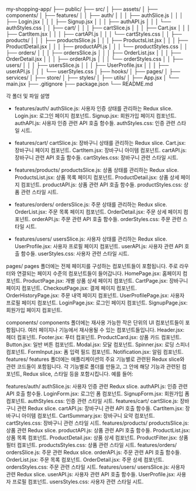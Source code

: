 my-shopping-app/
├── public/
├── src/
│ ├── assets/
│ ├── components/
│ ├── features/
│ │ ├── auth/
│ │ │ ├── authSlice.js
│ │ │ ├── Login.jsx
│ │ │ ├── Signup.jsx
│ │ │ ├── authAPI.js
│ │ │ └── authStyles.css
│ │ ├── cart/
│ │ │ ├── cartSlice.js
│ │ │ ├── Cart.jsx
│ │ │ ├── CartItem.jsx
│ │ │ ├── cartAPI.js
│ │ │ └── cartStyles.css
│ │ ├── products/
│ │ │ ├── productsSlice.js
│ │ │ ├── ProductsList.jsx
│ │ │ ├── ProductDetail.jsx
│ │ │ ├── productAPI.js
│ │ │ └── productStyles.css
│ │ ├── orders/
│ │ │ ├── ordersSlice.js
│ │ │ ├── OrderList.jsx
│ │ │ ├── OrderDetail.jsx
│ │ │ ├── orderAPI.js
│ │ │ └── orderStyles.css
│ │ ├── users/
│ │ │ ├── usersSlice.js
│ │ │ ├── UserProfile.jsx
│ │ │ ├── userAPI.js
│ │ │ └── userStyles.css
│ ├── hooks/
│ ├── pages/
│ ├── services/
│ ├── store/
│ ├── styles/
│ ├── utils/
│ ├── App.jsx
│ └── main.jsx
├── .gitignore
├── package.json
└── README.md

각 폴더 및 파일 설명

- features/auth/
  authSlice.js: 사용자 인증 상태를 관리하는 Redux slice.
  Login.jsx: 로그인 페이지 컴포넌트.
  Signup.jsx: 회원가입 페이지 컴포넌트.
  authAPI.js: 사용자 인증 관련 API 호출 함수들.
  authStyles.css: 인증 관련 스타일 시트.

- features/cart/
  cartSlice.js: 장바구니 상태를 관리하는 Redux slice.
  Cart.jsx: 장바구니 페이지 컴포넌트.
  CartItem.jsx: 장바구니 아이템 컴포넌트.
  cartAPI.js: 장바구니 관련 API 호출 함수들.
  cartStyles.css: 장바구니 관련 스타일 시트.

- features/products/
  productsSlice.js: 상품 상태를 관리하는 Redux slice.
  ProductsList.jsx: 상품 목록 페이지 컴포넌트.
  ProductDetail.jsx: 상품 상세 페이지 컴포넌트.
  productAPI.js: 상품 관련 API 호출 함수들.
  productStyles.css: 상품 관련 스타일 시트.

- features/orders/
  ordersSlice.js: 주문 상태를 관리하는 Redux slice.
  OrderList.jsx: 주문 목록 페이지 컴포넌트.
  OrderDetail.jsx: 주문 상세 페이지 컴포넌트.
  orderAPI.js: 주문 관련 API 호출 함수들.
  orderStyles.css: 주문 관련 스타일 시트.

- features/users/
  usersSlice.js: 사용자 상태를 관리하는 Redux slice.
  UserProfile.jsx: 사용자 프로필 페이지 컴포넌트.
  userAPI.js: 사용자 관련 API 호출 함수들.
  userStyles.css: 사용자 관련 스타일 시트.

pages/
pages 폴더에는 전체 페이지를 구성하는 컴포넌트들이 포함됩니다. 주로 라우터와 연결되는 페이지 수준의 컴포넌트들이 들어갑니다.
HomePage.jsx: 홈페이지 컴포넌트.
ProductPage.jsx: 개별 상품 상세 페이지 컴포넌트.
CartPage.jsx: 장바구니 페이지 컴포넌트.
CheckoutPage.jsx: 결제 페이지 컴포넌트.
OrderHistoryPage.jsx: 주문 내역 페이지 컴포넌트.
UserProfilePage.jsx: 사용자 프로필 페이지 컴포넌트.
LoginPage.jsx: 로그인 페이지 컴포넌트.
SignupPage.jsx: 회원가입 페이지 컴포넌트.

components/
components 폴더에는 재사용 가능한 작은 단위의 UI 컴포넌트들이 포함됩니다. 여러 페이지나 기능에서 재사용될 수 있는 컴포넌트들입니다.
Header.jsx: 헤더 컴포넌트.
Footer.jsx: 푸터 컴포넌트.
ProductCard.jsx: 상품 카드 컴포넌트.
Button.jsx: 일반 버튼 컴포넌트.
Modal.jsx: 모달 컴포넌트.
Spinner.jsx: 로딩 스피너 컴포넌트.
FormInput.jsx: 폼 입력 필드 컴포넌트.
Notification.jsx: 알림 컴포넌트.
features/
features 폴더에는 애플리케이션의 주요 기능별로 관련된 Redux slice와 관련 코드들이 포함됩니다. 각 기능별로 폴더를 만들고, 그 안에 해당 기능과 관련된 컴포넌트, Redux slice, 스타일 등을 포함시킵니다. 예를 들어:

features/auth/
authSlice.js: 사용자 인증 관련 Redux slice.
authAPI.js: 인증 관련 API 호출 함수들.
LoginForm.jsx: 로그인 폼 컴포넌트.
SignupForm.jsx: 회원가입 폼 컴포넌트.
authStyles.css: 인증 관련 스타일 시트.
features/cart/
cartSlice.js: 장바구니 관련 Redux slice.
cartAPI.js: 장바구니 관련 API 호출 함수들.
CartItem.jsx: 장바구니 아이템 컴포넌트.
CartSummary.jsx: 장바구니 요약 컴포넌트.
cartStyles.css: 장바구니 관련 스타일 시트.
features/products/
productsSlice.js: 상품 관련 Redux slice.
productAPI.js: 상품 관련 API 호출 함수들.
ProductList.jsx: 상품 목록 컴포넌트.
ProductDetail.jsx: 상품 상세 컴포넌트.
ProductFilter.jsx: 상품 필터 컴포넌트.
productsStyles.css: 상품 관련 스타일 시트.
features/orders/
ordersSlice.js: 주문 관련 Redux slice.
orderAPI.js: 주문 관련 API 호출 함수들.
OrderList.jsx: 주문 목록 컴포넌트.
OrderDetail.jsx: 주문 상세 컴포넌트.
ordersStyles.css: 주문 관련 스타일 시트.
features/users/
usersSlice.js: 사용자 관련 Redux slice.
userAPI.js: 사용자 관련 API 호출 함수들.
UserProfile.jsx: 사용자 프로필 컴포넌트.
usersStyles.css: 사용자 관련 스타일 시트.
